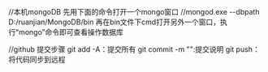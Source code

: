 //本机mongoDB
先用下面的命令打开一个mongo窗口
//mongod.exe --dbpath D:/ruanjian/MongoDB/bin
再在bin文件下cmd打开另外一个窗口，执行“mongo”命令即可查看操作数据库

//github 提交步骤
git add -A：提交所有
git commit -m "":提交说明
git push：将代码同步到远程
